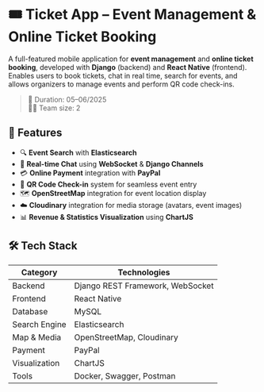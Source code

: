 # 🎟️ Ticket App – Event Management & Online Ticket Booking

A full-featured mobile application for **event management** and **online ticket booking**, developed with **Django** (backend) and **React Native** (frontend).
Enables users to book tickets, chat in real time, search for events, and allows organizers to manage events and perform QR code check-ins.
> 📆 Duration: 05–06/2025  
> 👨‍💻 Team size: 2  

## 🚀 Features

- 🔍 **Event Search** with **Elasticsearch**
- 💬 **Real-time Chat** using **WebSocket** & **Django Channels**
- 💳 **Online Payment** integration with **PayPal**
- 📲 **QR Code Check-in** system for seamless event entry
- 🗺️ **OpenStreetMap** integration for event location display
- ☁️ **Cloudinary** integration for media storage (avatars, event images)
- 📊 **Revenue & Statistics Visualization** using **ChartJS**


## 🛠️ Tech Stack

| Category        | Technologies                                                  |
|-----------------|---------------------------------------------------------------|
| Backend         | Django REST Framework, WebSocket                              |
| Frontend        | React Native                                                  |
| Database        | MySQL                                                    |
| Search Engine   | Elasticsearch                                                 |
| Map & Media     | OpenStreetMap, Cloudinary                                     |
| Payment         | PayPal                                                        |
| Visualization   | ChartJS                                                       |
| Tools           | Docker, Swagger, Postman                                      |
